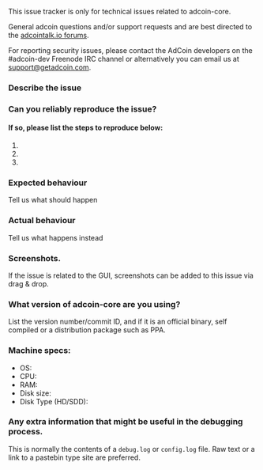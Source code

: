<!--- Remove sections that do not apply -->

This issue tracker is only for technical issues related to adcoin-core.

General adcoin questions and/or support requests and are best directed to the [adcointalk.io forums](https://adcointalk.io/).

For reporting security issues, please contact the AdCoin developers on the #adcoin-dev Freenode IRC channel or alternatively you can email us at support@getadcoin.com.

### Describe the issue

### Can you reliably reproduce the issue?
#### If so, please list the steps to reproduce below:
1.
2.
3.

### Expected behaviour
Tell us what should happen

### Actual behaviour
Tell us what happens instead

### Screenshots.
If the issue is related to the GUI, screenshots can be added to this issue via drag & drop.

### What version of adcoin-core are you using?
List the version number/commit ID, and if it is an official binary, self compiled or a distribution package such as PPA.

### Machine specs:
- OS:
- CPU:
- RAM:
- Disk size:
- Disk Type (HD/SDD):

### Any extra information that might be useful in the debugging process.
This is normally the contents of a `debug.log` or `config.log` file. Raw text or a link to a pastebin type site are preferred.
